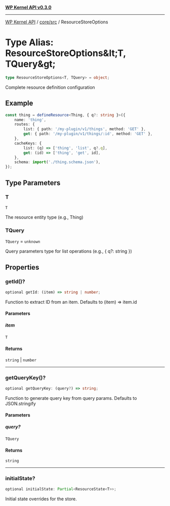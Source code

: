 [**WP Kernel API v0.3.0**](../../../README.md)

---

[WP Kernel API](../../../README.md) / [core/src](../README.md) / ResourceStoreOptions

# Type Alias: ResourceStoreOptions\&lt;T, TQuery\&gt;

```ts
type ResourceStoreOptions<T, TQuery> = object;
```

Complete resource definition configuration

## Example

```ts
const thing = defineResource<Thing, { q?: string }>({
	name: 'thing',
	routes: {
		list: { path: '/my-plugin/v1/things', method: 'GET' },
		get: { path: '/my-plugin/v1/things/:id', method: 'GET' },
	},
	cacheKeys: {
		list: (q) => ['thing', 'list', q?.q],
		get: (id) => ['thing', 'get', id],
	},
	schema: import('./thing.schema.json'),
});
```

## Type Parameters

### T

`T`

The resource entity type (e.g., Thing)

### TQuery

`TQuery` = `unknown`

Query parameters type for list operations (e.g., { q?: string })

## Properties

### getId()?

```ts
optional getId: (item) => string | number;
```

Function to extract ID from an item.
Defaults to (item) =&gt; item.id

#### Parameters

##### item

`T`

#### Returns

`string` \| `number`

---

### getQueryKey()?

```ts
optional getQueryKey: (query?) => string;
```

Function to generate query key from query params.
Defaults to JSON.stringify

#### Parameters

##### query?

`TQuery`

#### Returns

`string`

---

### initialState?

```ts
optional initialState: Partial<ResourceState<T>>;
```

Initial state overrides for the store.
